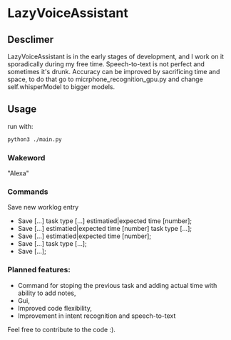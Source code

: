 # LazyVoiceAssistant
## Desclimer
LazyVoiceAssistant is in the early stages of development, and I work on it sporadically during my free time. Speech-to-text is not perfect and sometimes it's drunk. Accuracy can be improved by sacrificing time and space, to do that go to micrphone_recognition_gpu.py and change self.whisperModel to bigger models.

## Usage
run with:
```bash
python3 ./main.py
```
### Wakeword
"Alexa"

### Commands
Save new worklog entry
- Save [...] task type [...] estimatied|expected time [number];
- Save [...] estimatied|expected time [number] task type [...];
- Save [...] estimatied|expected time [number];
- Save [...] task type [...];
- Save [...];

### Planned features:
- Command for stoping the previous task and adding actual time with ability to add notes,
- Gui,
- Improved code flexibility,
- Improvement in intent recognition and speech-to-text

Feel free to contribute to the code :).